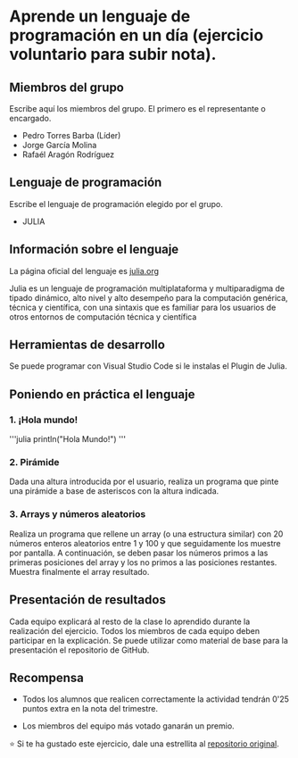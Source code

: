 # Aprende un lenguaje de programación en un día (ejercicio voluntario para subir nota).

## Miembros del grupo

Escribe aquí los miembros del grupo. El primero es el representante o encargado.

* Pedro Torres Barba (Líder)
* Jorge García Molina
* Rafaél Aragón Rodríguez

## Lenguaje de programación

Escribe el lenguaje de programación elegido por el grupo.

* JULIA

## Información sobre el lenguaje

La página oficial del lenguaje es [julia.org](https://julialang.org)

Julia es un lenguaje de programación multiplataforma y multiparadigma de tipado dinámico, alto nivel y alto desempeño para la computación genérica, técnica y científica, con una sintaxis que es familiar para los usuarios de otros entornos de computación técnica y científica

## Herramientas de desarrollo

Se puede programar con Visual Studio Code si le instalas el Plugin de Julia.

## Poniendo en práctica el lenguaje

### 1. ¡Hola mundo!

'''julia
println("Hola Mundo!")
'''

### 2. Pirámide

Dada una altura introducida por el usuario, realiza un programa que pinte una pirámide a base de asteriscos con la altura indicada.

### 3. Arrays y números aleatorios

Realiza un programa que rellene un array (o una estructura similar) con 20 números enteros aleatorios entre 1 y 100 y que seguidamente los muestre por pantalla. A continuación, se deben pasar los números primos a las primeras posiciones del array y los no primos a las posiciones restantes. Muestra finalmente el array resultado.

## Presentación de resultados

Cada equipo explicará al resto de la clase lo aprendido durante la realización del ejercicio. Todos los miembros de cada equipo deben participar en la explicación. Se puede utilizar como material de base para la presentación el repositorio de GitHub.

## Recompensa

* Todos los alumnos que realicen correctamente la actividad tendrán 0'25 puntos extra en la nota del trimestre.

* Los miembros del equipo más votado ganarán un premio.

:star: Si te ha gustado este ejercicio, dale una estrellita al [repositorio original](https://github.com/LuisJoseSanchez/aprende-un-lenguaje-en-un-dia).

